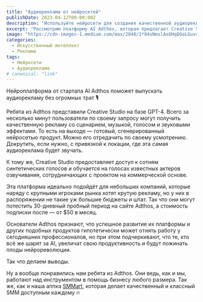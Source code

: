 ```yaml
---
title: "Аудиореклама от нейросетей"
publishDate: 2023-04-12T00:00:00Z
description: "Используйте нейросети для создания качественной аудиорекламы без огромных затрат."
excerpt: "Рассмотрим платформу AI Adthos, которая предлагает Creative Studio на базе GPT-4 для создания аудиорекламы с помощью нейросетей."
image: "https://cdn-images-1.medium.com/max/2048/1*84sNmslAsOHqQGoLGuv4IA.png"
categories:
  - Искусственный интеллект
  - Реклама
tags:
  - Нейросети
  - Аудиореклама
# canonical: "link"
--- 
```


Нейроплатформа от стартапа AI Adthos поможет выпускать аудиорекламу без огромных трат 🎙

Ребята из Adthos представили Creative Studio на базе GPT-4. Всего за несколько минут пользователи по своему запросу могут получить качественную рекламу со сценарием, музыкой, голосом и звуковыми эффектами. То есть на выходе — готовый, сгенерированный нейросетью продукт. Можно его отредачить по своему усмотрению. Докрутить, если нужно, с привязкой к локации, где эта самая аудиореклама будет звучать.

К тому же, Creative Studio предоставляет доступ к сотням синтетических голосов и обучается на голосах известных актеров озвучивания, сотрудничающих с проектом на коммерческой основе.

Эта платформа идеально подойдёт для небольших компаний, которые наряду с крупными игроками рынка хотят крутую рекламу, но у них в распоряжении не такие уж большие бюджеты и штат. Так что они могут потестить 30-дневный пробный период на сайте Adthos, а стоимость подписки после — от $50 в месяц.

Основатели Adthos признают, что успешное развитие их платформы и других подобных продуктов гипотетически может отнять работу у сегодняшних профессионалов, но при этом подчеркивают, что те, кто всё же шарят за AI, увеличат свою продуктивность и будут пожинать плоды нейрореволюции.

Так что делаем выводы.

Ну а вообще понравились нам ребята из Adthos. Они ведь, как и мы, работают над инструментом в помощь бизнесу любого размера. Так же, как и наша аппка [SMMart](https://www.smm.art/), которая делает качественный и классный SMM доступным каждому 🔥
